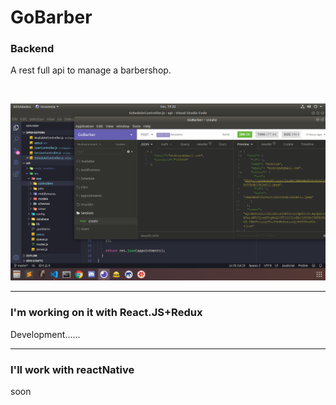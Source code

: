 <h1>GoBarber</h1>
<h3>Backend</h3>
<p>A rest full api to manage a barbershop. <p><a href="https://github.com/jonathanwdev/GoBarber/tree/master/api"></a><br>
  <p>
    <img src="zImages/backend.png" with="450">
  </p>
 <hr>

 <h3>I'm working on it with React.JS+Redux</h3>
 <p>Development......</p>

 <hr>

<h3>I'll work with reactNative</h3>
<p>soon</p>
